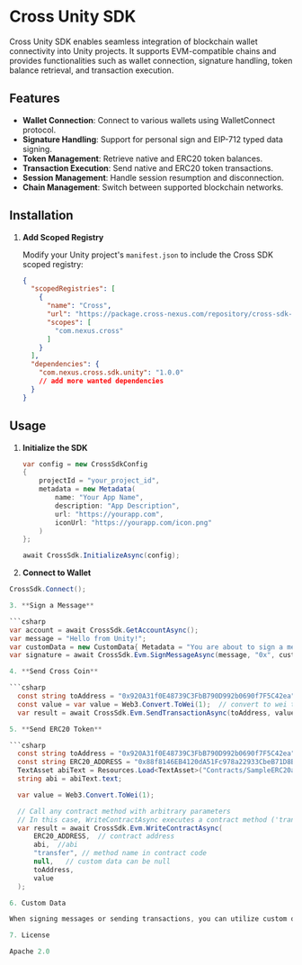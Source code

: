 # Cross Unity SDK

Cross Unity SDK enables seamless integration of blockchain wallet connectivity into Unity projects. It supports EVM-compatible chains and provides functionalities such as wallet connection, signature handling, token balance retrieval, and transaction execution.

## Features

- **Wallet Connection**: Connect to various wallets using WalletConnect protocol.
- **Signature Handling**: Support for personal sign and EIP-712 typed data signing.
- **Token Management**: Retrieve native and ERC20 token balances.
- **Transaction Execution**: Send native and ERC20 token transactions.
- **Session Management**: Handle session resumption and disconnection.
- **Chain Management**: Switch between supported blockchain networks.

## Installation

1. **Add Scoped Registry**

   Modify your Unity project's `manifest.json` to include the Cross SDK scoped registry:

   ```json
   {
     "scopedRegistries": [
       {
         "name": "Cross",
         "url": "https://package.cross-nexus.com/repository/cross-sdk-unity/",
         "scopes": [
           "com.nexus.cross"
         ]
       }
     ],
     "dependencies": {
       "com.nexus.cross.sdk.unity": "1.0.0"
       // add more wanted dependencies
     }
   }

## Usage

1. **Initialize the SDK**

   ```csharp
   var config = new CrossSdkConfig
   {
       projectId = "your_project_id",
       metadata = new Metadata(
           name: "Your App Name",
           description: "App Description",
           url: "https://yourapp.com",
           iconUrl: "https://yourapp.com/icon.png"
       )
   };

   await CrossSdk.InitializeAsync(config);

2. **Connect to Wallet**

  ```csharp
  CrossSdk.Connect();

3. **Sign a Message**

  ```csharp
  var account = await CrossSdk.GetAccountAsync();
  var message = "Hello from Unity!";
  var customData = new CustomData{ Metadata = "You are about to sign a message. This is plain text type custom data." }
  var signature = await CrossSdk.Evm.SignMessageAsync(message, "0x", customData);   // use 0x for 2nd parameter in case of address is undefined

4. **Send Cross Coin**

  ```csharp
    const string toAddress = "0x920A31f0E48739C3FbB790D992b0690f7F5C42ea";  // receipient address
    const value = var value = Web3.Convert.ToWei(1);  // convert to wei to send 1 cross
    var result = await CrossSdk.Evm.SendTransactionAsync(toAddress, value, null, null); // data or custom data can be null

5. **Send ERC20 Token**

  ```csharp
    const string toAddress = "0x920A31f0E48739C3FbB790D992b0690f7F5C42ea";  // receipient address
    const string ERC20_ADDRESS = "0x88f8146EB4120dA51Fc978a22933CbeB71D8Bde6";  // ERC20 token contract address
    TextAsset abiText = Resources.Load<TextAsset>("Contracts/SampleERC20abi");  // JSON formatted abi for the token contract file
    string abi = abiText.text;

    var value = Web3.Convert.ToWei(1);

    // Call any contract method with arbitrary parameters
    // In this case, WriteContractAsync executes a contract method ('transfer') with custom data and parameters
    var result = await CrossSdk.Evm.WriteContractAsync(
        ERC20_ADDRESS,  // contract address
        abi,  //abi
        "transfer", // method name in contract code
        null,   // custom data can be null
        toAddress,
        value
    );

6. Custom Data

  When signing messages or sending transactions, you can utilize custom data to help users understand the purpose of the action. This custom data supports plain text, JSON, and HTML formats.​

7. License

  Apache 2.0



